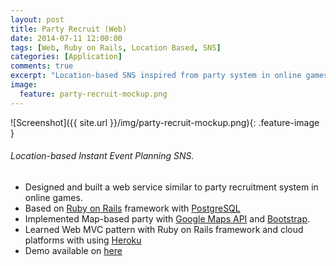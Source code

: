 ```yaml
---
layout: post
title: Party Recruit (Web)
date: 2014-07-11 12:00:00
tags: [Web, Ruby on Rails, Location Based, SNS]
categories: [Application]
comments: true
excerpt: "Location-based SNS inspired from party system in online games"
image:
  feature: party-recruit-mockup.png 
---
```


![Screenshot]({{ site.url }}/img/party-recruit-mockup.png){: .feature-image }

###### Location-based Instant Event Planning SNS.

* Designed and built a web service similar to party recruitment system in online games.
* Based on [Ruby on Rails](http://rubyonrails.org) framework with [PostgreSQL](http://www.postgresql.org)
* Implemented Map-based party with [Google Maps API](https://developers.google.com/maps/) and [Bootstrap](http://getbootstrap.com). 
* Learned Web MVC pattern with Ruby on Rails framework and cloud platforms with using [Heroku](https://www.heroku.com)
* Demo available on [here](http://partyrecruit.herokuapp.com/)
